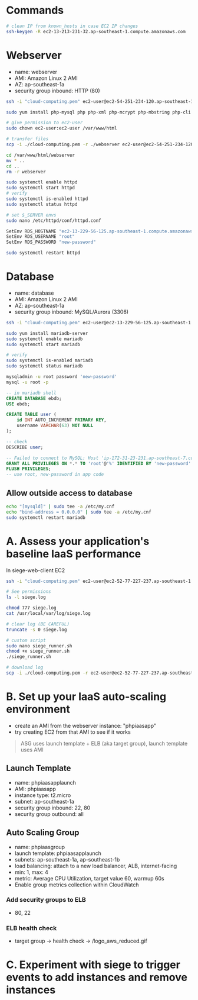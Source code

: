 # Commands
```bash
# clean IP from known_hosts in case EC2 IP changes
ssh-keygen -R ec2-13-213-231-32.ap-southeast-1.compute.amazonaws.com
```

# Webserver
- name: webserver
- AMI: Amazon Linux 2 AMI
- AZ: ap-southeast-1a
- security group inbound: HTTP (80)
```bash
ssh -i "cloud-computing.pem" ec2-user@ec2-54-251-234-120.ap-southeast-1.compute.amazonaws.com

sudo yum install php-mysql php php-xml php-mcrypt php-mbstring php-cli mysql httpd tcpdump emacs

# give permission to ec2-user
sudo chown ec2-user:ec2-user /var/www/html

# transfer files
scp -i ./cloud-computing.pem -r ./webserver ec2-user@ec2-54-251-234-120.ap-southeast-1.compute.amazonaws.com:/var/www/html/

cd /var/www/html/webserver
mv * ..
cd ..
rm -r webserver

sudo systemctl enable httpd
sudo systemctl start httpd
# verify
sudo systemctl is-enabled httpd
sudo systemctl status httpd

# set $_SERVER envs
sudo nano /etc/httpd/conf/httpd.conf

SetEnv RDS_HOSTNAME "ec2-13-229-56-125.ap-southeast-1.compute.amazonaws.com"
SetEnv RDS_USERNAME "root"
SetEnv RDS_PASSWORD "new-password"

sudo systemctl restart httpd
```

# Database
- name: database
- AMI: Amazon Linux 2 AMI
- AZ: ap-southeast-1a
- security group inbound: MySQL/Aurora (3306)
```bash
ssh -i "cloud-computing.pem" ec2-user@ec2-13-229-56-125.ap-southeast-1.compute.amazonaws.com

sudo yum install mariadb-server
sudo systemctl enable mariadb
sudo systemctl start mariadb

# verify
sudo systemctl is-enabled mariadb
sudo systemctl status mariadb

mysqladmin -u root password 'new-password'
mysql -u root -p
```

```sql
-- in mariadb shell
CREATE DATABASE ebdb;
USE ebdb;

CREATE TABLE user (
    id INT AUTO_INCREMENT PRIMARY KEY,
    username VARCHAR(63) NOT NULL
);

-- check
DESCRIBE user;

-- Failed to connect to MySQL: Host 'ip-172-31-23-231.ap-southeast-7.compute.internal' is not allowed to connect to this MariaDB server
GRANT ALL PRIVILEGES ON *.* TO 'root'@'%' IDENTIFIED BY 'new-password' WITH GRANT OPTION;
FLUSH PRIVILEGES;
-- use root, new-password in app code
```

## Allow outside access to database
```bash
echo "[mysqld]" | sudo tee -a /etc/my.cnf
echo "bind-address = 0.0.0.0" | sudo tee -a /etc/my.cnf
sudo systemctl restart mariadb
```

# A. Assess your application's baseline IaaS performance
In siege-web-client EC2
```bash
ssh -i "cloud-computing.pem" ec2-user@ec2-52-77-227-237.ap-southeast-1.compute.amazonaws.com

# See permissions
ls -l siege.log 

chmod 777 siege.log
cat /usr/local/var/log/siege.log

# clear log (BE CAREFUL)
truncate -s 0 siege.log

# custom script
sudo nano siege_runner.sh
chmod +x siege_runner.sh
./siege_runner.sh

# download log
scp -i ./cloud-computing.pem -r ec2-user@ec2-52-77-227-237.ap-southeast-1.compute.amazonaws.com:/usr/local/var/log/siege.log ./siege.log
```

# B. Set up your IaaS auto-scaling environment
- create an AMI from the webserver instance: "phpiaasapp"
- try creating EC2 from that AMI to see if it works

> ASG uses launch template + ELB (aka target group), launch template uses AMI

## Launch Template
- name: phpiaasapplaunch
- AMI: phpiaasapp
- instance type: t2.micro
- subnet: ap-southeast-1a
- security group inbound: 22, 80
- security group outbound: all

## Auto Scaling Group
- name: phpiaasgroup
- launch template: phpiaasapplaunch
- subnets: ap-southeast-1a, ap-southeast-1b
- load balancing: attach to a new load balancer, ALB, internet-facing
- min: 1, max: 4
- metric: Average CPU Utilization, target value 60, warmup 60s
- Enable group metrics collection within CloudWatch

### Add security groups to ELB
- 80, 22

### ELB health check
- target group -> health check -> /logo_aws_reduced.gif

# C. Experiment with siege to trigger events to add instances and remove instances
